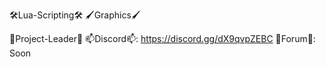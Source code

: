 🛠Lua-Scripting🛠 
🖌Graphics🖌

👑Project-Leader👑
📫Discord📫: https://discord.gg/dX9qvpZEBC
📄Forum📄: Soon
